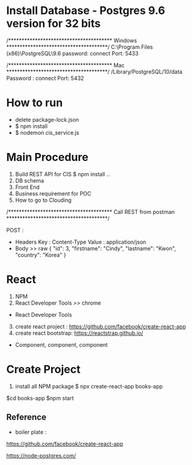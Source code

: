 # Install Database - Postgres  9.6 version for 32 bits

/***************************************
Windows
**************************************/
C:\Program Files (x86)\PostgreSQL\9.6
password: connect
Port: 5433

/***************************************
Mac
**************************************/
/Library/PostgreSQL/10/data
Password : connect
Port: 5432

# How to run
- delete package-lock.json
- $ npm install
- $ nodemon cis_service.js

# Main Procedure
1) Build REST API for CIS
 $ npm install ..
2) DB schema
3) Front End
4) Business requirement for POC
5) How to go to Clouding

/***************************************
Call REST from postman 
**************************************/

POST : 
- Headers 
 Key : Content-Type 
 Value : application/json
- Body >> raw
 {
        "id": 3,
        "firstname": "Cindy",
        "lastname": "Kwon",
        "country": "Korea"
  }

# React
1) NPM
2) React Developer Tools >> chrome
- React Developer Tools

3) create react project : https://github.com/facebook/create-react-app
4) create react bootstrap: https://reactstrap.github.io/


- Component, component, component




# Create Project 
1) install all NPM package
$ npx create-react-app books-app

$cd books-app
$npm start



## Reference
- boiler plate : 

https://github.com/facebook/create-react-app


 https://node-postgres.com/


